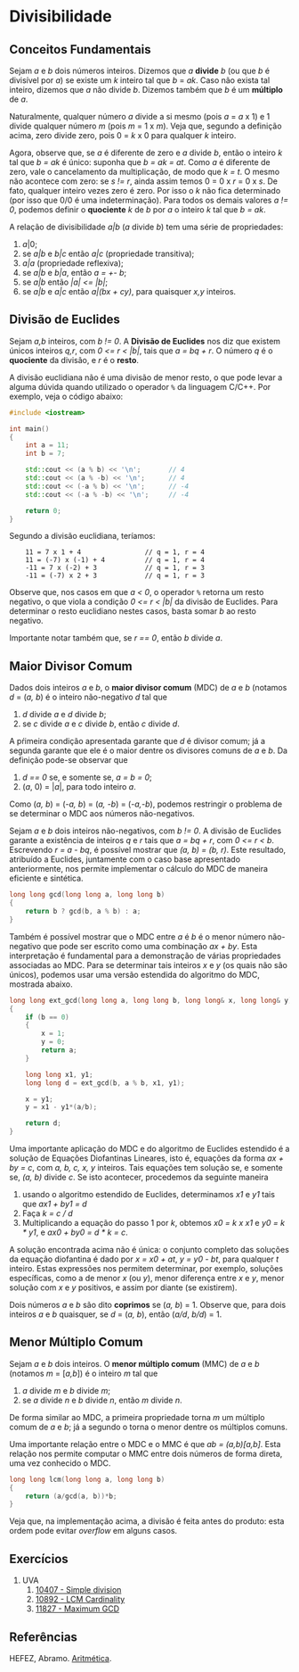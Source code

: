 Divisibilidade
==============

Conceitos Fundamentais
----------------------

Sejam _a_ e _b_ dois números inteiros. Dizemos que _a_ **divide** _b_ (ou que _b_ é divisível por
_a_) se existe um _k_ inteiro tal que _b_ = _ak_. Caso não exista tal inteiro, dizemos que
_a_ não divide _b_. Dizemos também que _b_ é um **múltiplo** de _a_.

Naturalmente, qualquer número _a_ divide a si mesmo (pois _a_ = _a_ x 1) e 1 divide qualquer
número _m_ (pois _m_ =  1 x _m_). Veja que, segundo a definição acima, zero divide zero, pois
0 = _k_ x 0 para qualquer _k_ inteiro.

Agora, observe que, se _a_ é diferente de zero e _a_ divide _b_, então o inteiro _k_ tal que 
_b = ak_ é único: suponha que _b = ak = at_. Como _a_ é diferente de zero, vale o cancelamento
da multiplicação, de modo que _k = t_. O mesmo não acontece com zero: se _s != r_, ainda assim
temos 0 = 0 x _r_ = 0 x _s_. De fato, qualquer inteiro vezes zero é zero. Por isso o _k_ não
fica determinado (por isso que 0/0 é uma indeterminação). Para todos os demais valores _a != 0_,
podemos definir o **quociente** _k_ de _b_ por _a_ o inteiro _k_ tal que
_b = ak_.

A relação de divisibilidade _a|b_ (_a_ divide _b_) tem uma série de propriedades:

1. _a_|0;
1. se _a|b_ e _b|c_ então _a|c_ (propriedade transitiva);
1. _a|a_ (propriedade reflexiva);
1. se _a|b_ e _b|a_, então _a = +- b_;
1. se _a|b_ então _|a| <= |b|_;
1. se _a|b_ e _a|c_ então _a|(bx + cy)_, para quaisquer _x,y_ inteiros.

Divisão de Euclides
-------------------

Sejam _a,b_ inteiros, com _b != 0_. A **Divisão de Euclides** nos diz que existem únicos inteiros
_q,r_, com _0 <= r < |b|_, tais que _a = bq + r_. O número _q_ é o **quociente** da divisão,
e _r_ é o **resto**.

A divisão euclidiana não é uma divisão de menor resto, o que pode levar a alguma dúvida quando
utilizado o operador `%` da linguagem C/C++. Por exemplo, veja o código abaixo:
```C++
#include <iostream>

int main()
{
    int a = 11;
    int b = 7;

    std::cout << (a % b) << '\n';       // 4
    std::cout << (a % -b) << '\n';      // 4
    std::cout << (-a % b) << '\n';      // -4
    std::cout << (-a % -b) << '\n';     // -4

    return 0;
}
```

Segundo a divisão euclidiana, teríamos:

        11 = 7 x 1 + 4                // q = 1, r = 4
        11 = (-7) x (-1) + 4          // q = 1, r = 4
        -11 = 7 x (-2) + 3            // q = 1, r = 3
        -11 = (-7) x 2 + 3            // q = 1, r = 3

Observe que, nos casos em que _a < 0_, o operador `%` retorna um resto negativo, o que viola a
condição _0 <= r < |b|_ da divisão de Euclides. Para determinar o resto euclidiano nestes casos,
basta somar _b_ ao resto negativo.

Importante notar também que, se _r == 0_, então _b_ divide _a_.

Maior Divisor Comum
-------------------

Dados dois inteiros _a_ e _b_, o **maior divisor comum** (MDC) de _a_ e _b_ (notamos _d_ = 
(_a, b_) é o inteiro não-negativo _d_ tal que

1. _d_ divide _a_ e _d_ divide _b_;
1. se _c_ divide _a_ e _c_ divide _b_, então _c_ divide _d_.

A pŕimeira condição apresentada garante que _d_ é divisor comum; já a segunda garante que ele é o
maior dentre os divisores comuns de _a_ e _b_. Da definição pode-se observar que

1. _d == 0_ se, e somente se, _a = b = 0_;
1. (_a_, 0) = |_a_|, para todo inteiro _a_.

Como (_a, b_) = (_-a, b_) = (_a, -b_) = (_-a,-b_), podemos restringir o problema de se determinar
o MDC aos números não-negativos.

Sejam _a_ e _b_ dois inteiros não-negativos, com _b !=  0_. A divisão de Euclides garante a 
existência de inteiros _q_ e _r_ tais que _a = bq + r_, com _0 <= r < b_. Escrevendo
_r = a - bq_, é possível mostrar que _(a, b) = (b, r)_. Este resultado, atribuído a Euclides,
juntamente com o caso base apresentado anteriormente, nos permite implementar o cálculo do
 MDC de maneira eficiente e sintética.
```C++
long long gcd(long long a, long long b)
{
    return b ? gcd(b, a % b) : a;
}
```

Também é possível mostrar que o MDC entre _a_ é _b_ é o menor número não-negativo que pode
ser escrito como uma combinação _ax + by_. Esta interpretação é fundamental para a demonstração
de várias propriedades associadas ao MDC. Para se determinar tais inteiros _x_ e _y_ (os quais
não são únicos), podemos usar uma versão estendida do algoritmo do MDC, mostrada abaixo.
```C++
long long ext_gcd(long long a, long long b, long long& x, long long& y)
{
    if (b == 0)
    {
        x = 1;
        y = 0;
        return a;
    }

    long long x1, y1;
    long long d = ext_gcd(b, a % b, x1, y1);

    x = y1;
    y = x1 - y1*(a/b);

    return d;
}
```

Uma importante aplicação do MDC e do algoritmo de Euclides estendido é a solução de Equações
Diofantinas Lineares, isto é, equações da forma _ax + by = c_, com _a, b, c, x, y_ inteiros.
Tais equações tem solução se, e somente se, _(a, b)_ divide _c_. Se isto acontecer, procedemos
da seguinte maneira

1. usando o algoritmo estendido de Euclides, determinamos _x1_ e _y1_ tais que _ax1 + by1 = d_
1. Faça _k = c / d_
1. Multiplicando a equação do passo 1 por _k_, obtemos _x0 = k x x1_ e _y0 = k * y1_, e 
_ax0 + by0 = d * k = c_.

A solução encontrada acima não é única: o conjunto completo das soluções da equação diofantina
é dado por _x = x0 + at_, _y = y0 - bt_, para qualquer _t_ inteiro. Estas expressões nos permitem
determinar, por exemplo, soluções específicas, como a de menor _x_ (ou _y_), menor diferença entre
_x_ e _y_, menor solução com _x_ e _y_ positivos, e assim por diante (se existirem).

Dois números _a_ e _b_ são dito **coprimos** se (_a, b_) = 1. Observe que, para dois inteiros
_a_ e _b_ quaisquer, se _d_ = (_a, b_), então (_a/d_, _b/d_) = 1.

Menor Múltiplo Comum
--------------------

Sejam _a_ e _b_ dois inteiros. O **menor múltiplo comum** (MMC) de _a_ e _b_ (notamos 
_m_ = [_a,b_]) é o inteiro _m_ tal que

1. _a_ divide _m_ e _b_ divide _m_;
1. se _a_ divide _n_ e _b_ divide _n_, então _m_ divide _n_.

De forma similar ao MDC, a primeira propriedade torna _m_ um múltiplo comum de _a_ e _b_; já a 
segundo o torna o menor dentre os múltiplos comuns. 

Uma importante relação entre o MDC e o MMC é que _ab = (a,b)[a,b]_. Esta relação nos permite 
computar o MMC entre dois números de forma direta, uma vez conhecido o MDC.
```C++
long long lcm(long long a, long long b)
{
    return (a/gcd(a, b))*b;
}
```

Veja que, na implementação acima, a divisão é feita antes do produto: esta ordem pode evitar 
_overflow_ em alguns casos.

Exercícios
----------

1. UVA
    1. [10407 - Simple division](https://uva.onlinejudge.org/index.php?option=com_onlinejudge&Itemid=8&category=24&page=show_problem&problem=1348)
    1. [10892 - LCM Cardinality](https://uva.onlinejudge.org/index.php?option=com_onlinejudge&Itemid=8&category=24&page=show_problem&problem=1833)
    1. [11827 - Maximum GCD](https://uva.onlinejudge.org/index.php?option=com_onlinejudge&Itemid=8&category=24&page=show_problem&problem=2927)

Referências
-----------

HEFEZ, Abramo. [Aritmética](https://loja.sbm.org.br/index.php/sbm/colecao-profmat/aritmetica.html).

